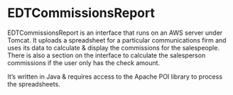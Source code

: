 # EDTCommissionsReport

EDTCommissionsReport is an interface that runs on an AWS server under Tomcat.  It uploads a spreadsheet for a particular communications firm and uses its data to calculate & display the commissions for the salespeople.  There is also a section on the interface to calculate the salesperson commissions if the user only has the check amount.

It’s written in Java & requires access to the Apache POI library to process the spreadsheets.
